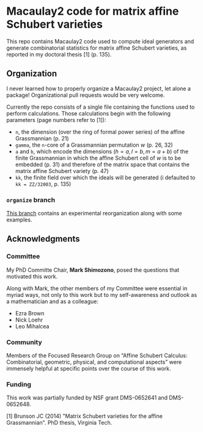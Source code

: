 # Macaulay2 code for matrix affine Schubert varieties

This repo contains Macaulay2 code used to compute ideal generators and generate combinatorial statistics for matrix affine Schubert varieties, as reported in my doctoral thesis [1] (p. 135).

## Organization

I never learned how to properly organize a Macaulay2 project, let alone a package! Organizational pull requests would be very welcome.

Currently the repo consists of a single file containing the functions used to perform calculations. Those calculations begin with the following parameters (page numbers refer to [1]):

- `n`, the dimension (over the ring of formal power series) of the affine Grassmannian (p. 21)
- `gamma`, the `n`-core of a Grassmannian permutation $w$ (p. 26, 32)
- `a` and `b`, which encode the dimensions ($h=a,l=b,m=a+b$) of the finite Grassmannian in which the affine Schubert cell of $w$ is to be embedded (p. 31) and therefore of the matrix space that contains the matrix affine Schubert variety (p. 47)
- `kk`, the finite field over which the ideals will be generated (i defaulted to `kk = ZZ/32003`, p. 135)

### `organize` branch

[This branch](https://github.com/corybrunson/masv/tree/organize) contains an experimental reorganization along with some examples.

## Acknowledgments

### Committee

My PhD Committe Chair, **Mark Shimozono**, posed the questions that motivated this work.

Along with Mark, the other members of my Committee were essential in myriad ways, not only to this work but to my self-awareness and outlook as a mathematician and as a colleague:

* Ezra Brown
* Nick Loehr
* Leo Mihalcea

### Community

Members of the Focused Research Group on “Affine Schubert Calculus: Combinatorial, geometric, physical, and computational aspects” were immensely helpful at specific points over the course of this work.

### Funding

This work was partially funded by NSF grant DMS-0652641 and DMS-0652648.

[1] Brunson JC (2014) "Matrix Schubert varieties for the affine Grassmannian". PhD thesis, Virginia Tech.
